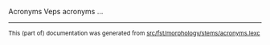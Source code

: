 Acronyms
Veps acronyms ...

* * *

<small>This (part of) documentation was generated from [src/fst/morphology/stems/acronyms.lexc](https://github.com/giellalt/lang-vro/blob/main/src/fst/morphology/stems/acronyms.lexc)</small>
